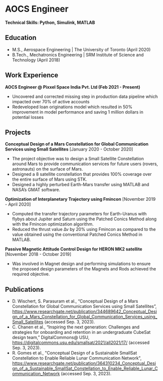 # AOCS Engineer
**Technical Skills: Python, Simulink, MATLAB**
## Education
- M.S., Aerospace Engineering | The University of Toronto (April 2020)
- B.Tech., Mechatronics Engineering | SRM Institute of Science and Technology (April 2018)

## Work Experience
**AOCS Engineer @ Pixxel Space India Pvt. Ltd (Feb 2021 - Present)**
- Uncovered and corrected missing step in production data pipeline which impacted over 70% of active accounts
- Redeveloped loan originations model which resulted in 50% improvement in model performance and saving 1 million dollars in potential losses

## Projects

**Conceptual Design of a Mars Constellation for Global Communication Services using Small Satellites** [January 2020 - October 2020]
- The project objective was to design a Small Satellite Constellation around Mars to provide communication services for future users (rovers, astronauts) on the surface of Mars. 
- Designed a 8 satellite constellation that provides 100% coverage over the entire surface of Mars using STK.
- Designed a highly perturbed Earth-Mars transfer using MATLAB and NASA’s GMAT software. 

**Optimization of Interplanetary Trajectory using Fmincon** [November 2019 - April 2020]
- Computed the transfer trajectory parameters for Earth-Uranus with flybys about Jupiter and Saturn using the Patched Conics Method
along with the Fmincon optimization algorithm.
- Reduced the thrust value ∆v by 20% using Fmincon as compared to the value obtained using the conventional Patched Conics Method in MATLAB. 

**Passive Magnetic Attitude Control Design for HERON MK2 satellite** [November 2018 - October 2019]
- Was involved in Magnet design and performing simulations to ensure the proposed design parameters of the Magnets and Rods achieved the required objective. 

## Publications
- D. Wischert, S. Parasuram et al., “Conceptual Design of a Mars Constellation for Global Communication Services using Small Satellites”, https://www.researchgate.net/publication/344689642_Conceptual_Design_of_a_Mars_Constellation_for_Global_Communication_Services_using_Small_Satellites (accessed Sep. 3, 2023).
- C. Chanen et al., “Inspiring the next generation: Challenges and strategies for onboarding and retention in an undergraduate CubeSat design team,” DigitalCommons@ USU, https://digitalcommons.usu.edu/smallsat/2021/all2021/17/ (accessed Sep. 3, 2023).  
- R. Gomes et al., "Conceptual Design of a Sustainable SmallSat Constellation to Enable Reliable Lunar Communication Network", https://www.researchgate.net/publication/364310234_Conceptual_Design_of_a_Sustainable_SmallSat_Constellation_to_Enable_Reliable_Lunar_Communication_Network (accessed Sep. 3, 2023). 